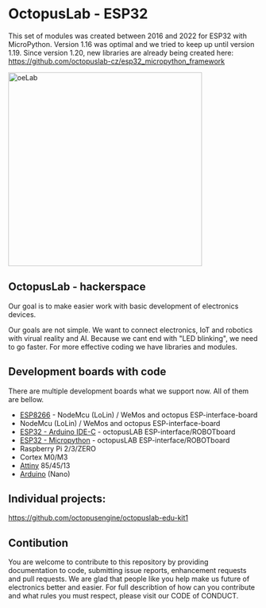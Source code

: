 # OctopusLab - ESP32

This set of modules was created between 2016 and 2022 for ESP32 with MicroPython.
Version 1.16 was optimal and we tried to keep up until version 1.19.
Since version 1.20, new libraries are already being created here:
https://github.com/octopuslab-cz/esp32_micropython_framework


<img src="https://raw.githubusercontent.com/octopusengine/octopuslab/master/images/oelab1.png" alt="oeLab" width="390">

## OctopusLab - hackerspace

Our goal is to make easier work with basic development of electronics devices.

Our goals are not simple. We want to connect electronics, IoT and robotics with virual reality and AI. Because we cant end with "LED blinking", we need to go faster. For more effective coding we have libraries and modules.

## Development boards with code
There are multiple development boards what we support now. All of them are bellow.
- <a href=https://github.com/octopusengine/esp8266-arduinoC>ESP8266</a> - NodeMcu (LoLin) / WeMos and octopus ESP-interface-board 
- NodeMcu (LoLin) / WeMos and octopus ESP-interface-board 
- <a href=https://github.com/octopusengine/octopuslab/tree/master/esp32>ESP32 - Arduino IDE-C</a> - octopusLAB ESP-interface/ROBOTboard
- <a href=https://github.com/octopusengine/octopuslab/tree/master/esp32-micropython>ESP32 - Micropython</a> - octopusLAB ESP-interface/ROBOTboard
- Raspberry Pi 2/3/ZERO
- Cortex M0/M3
- <a href=https://github.com/octopusengine/octopuslab-arduino-attiny>Attiny</a> 85/45/13
- <a href=https://github.com/octopusengine/octopuslab-arduino-attiny>Arduino</a> (Nano)

## Individual projects:
https://github.com/octopusengine/octopuslab-edu-kit1


## Contibution
You are welcome to contribute to this repository by providing documentation to code, submitting issue reports, enhancement requests and pull requests. We are glad that people like you help make us future of electronics better and easier. For full describtion of how can you contribute and what rules you must respect, please visit our CODE of CONDUCT.

